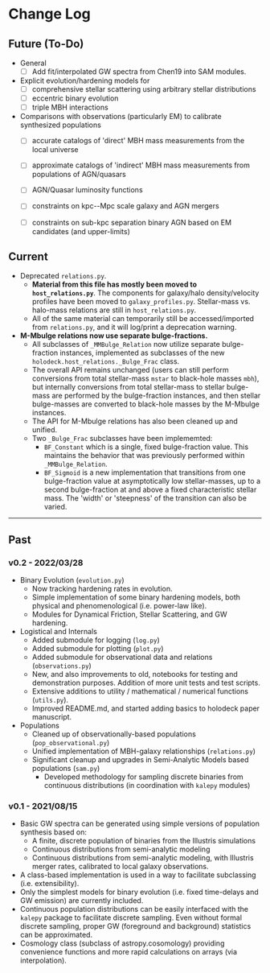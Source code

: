 # Change Log


## Future (To-Do)

* General
    * [ ] Add fit/interpolated GW spectra from Chen19 into SAM modules.
* Explicit evolution/hardening models for
    * [ ] comprehensive stellar scattering using arbitrary stellar distributions
    * [ ] eccentric binary evolution
    * [ ] triple MBH interactions
* Comparisons with observations (particularly EM) to calibrate synthesized populations
    * [ ] accurate catalogs of 'direct' MBH mass measurements from the local universe
    * [ ] approximate catalogs of 'indirect' MBH mass measurements from populations of AGN/quasars
    * [ ] AGN/Quasar luminosity functions
    * [ ] constraints on kpc--Mpc scale galaxy and AGN mergers
    * [ ] constraints on sub-kpc separation binary AGN based on EM candidates (and upper-limits)


## Current

* Deprecated `relations.py`.
    * **Material from this file has mostly been moved to `host_relations.py`**.  The components for galaxy/halo density/velocity profiles have been moved to `galaxy_profiles.py`.  Stellar-mass vs. halo-mass relations are still in `host_relations.py`.
    * All of the same material can temporarily still be accessed/imported from `relations.py`, and it will log/print a deprecation warning.
* **M-Mbulge relations now use separate bulge-fractions.**
    * All subclasses of `_MMBulge_Relation` now utilize separate bulge-fraction instances, implemented as subclasses of the new `holodeck.host_relations._Bulge_Frac` class.
    * The overall API remains unchanged (users can still perform conversions from total stellar-mass `mstar` to black-hole masses `mbh`), but internally conversions from total stellar-mass to stellar bulge-mass are performed by the bulge-fraction instances, and then stellar bulge-masses are converted to black-hole masses by the M-Mbulge instances.
    * The API for M-Mbulge relations has also been cleaned up and unified.
    * Two `_Bulge_Frac` subclasses have been implememted:
        * `BF_Constant` which is a single, fixed bulge-fraction value.  This maintains the behavior that was previously performed within `_MMBulge_Relation`.
        * `BF_Sigmoid` is a new implementation that transitions from one bulge-fraction value at asymptotically low stellar-masses, up to a second bulge-fraction at and above a fixed characteristic stellar mass.  The 'width' or 'steepness' of the transition can also be varied.

----


## Past

### v0.2 - 2022/03/28

* Binary Evolution (`evolution.py`)
    * Now tracking hardening rates in evolution.
    * Simple implementation of some binary hardening models, both physical and phenomenological (i.e. power-law like).
    * Modules for Dynamical Friction, Stellar Scattering, and GW hardening.
* Logistical and Internals
    * Added submodule for logging (`log.py`)
    * Added submodule for plotting (`plot.py`)
    * Added submodule for observational data and relations (`observations.py`)
    * New, and also improvements to old, notebooks for testing and demonstration purposes.  Addition of more unit tests and test scripts.
    * Extensive additions to utility / mathematical / numerical functions (`utils.py`).
    * Improved README.md, and started adding basics to holodeck paper manuscript.
* Populations
    * Cleaned up of observationally-based populations (`pop_observational.py`)
    * Unified implementation of MBH-galaxy relationships (`relations.py`)
    * Significant cleanup and upgrades in Semi-Analytic Models based populations (`sam.py`)
        * Developed methodology for sampling discrete binaries from continuous distributions (in coordination with `kalepy` modules)

### v0.1 - 2021/08/15

* Basic GW spectra can be generated using simple versions of population synthesis based on:
    * A finite, discrete population of binaries from the Illustris simulations
    * Continuous distributions from semi-analytic modeling
    * Continuous distributions from semi-analytic modeling, with Illustris merger rates, calibrated to local galaxy observations.
* A class-based implementation is used in a way to facilitate subclassing (i.e. extensibility).
* Only the simplest models for binary evolution (i.e. fixed time-delays and GW emission) are currently included.
* Continuous population distributions can be easily interfaced with the `kalepy` package to facilitate discrete sampling.  Even without formal discrete sampling, proper GW (foreground and background) statistics can be approximated.
* Cosmology class (subclass of astropy.cosomology) providing convenience functions and more rapid calculations on arrays (via interpolation).
